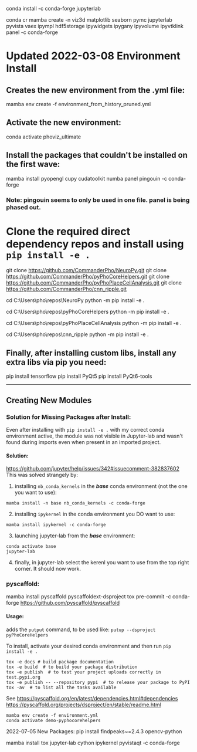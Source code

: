 
conda install -c conda-forge jupyterlab


conda cr
mamba create -n viz3d matplotlib seaborn pymc jupyterlab pyvista vaex ipympl hdf5storage ipywidgets ipygany ipyvolume ipyvtklink panel -c conda-forge


# Updated 2022-03-08 Environment Install
## Creates the new environment from the .yml file:
mamba env create -f environment_from_history_pruned.yml

## Activate the new environment:
conda activate phoviz_ultimate

## Install the packages that couldn't be installed on the first wave:
mamba install pyopengl cupy cudatoolkit numba panel pingouin -c conda-forge
### Note: pingouin seems to only be used in one file. panel is being phased out.

# Clone the required direct dependency repos and install using `pip install -e .`
git clone https://github.com/CommanderPho/NeuroPy.git
git clone https://github.com/CommanderPho/pyPhoCoreHelpers.git
git clone https://github.com/CommanderPho/pyPhoPlaceCellAnalysis.git
git clone https://github.com/CommanderPho/cnn_ripple.git


cd C:\Users\pho\repos\NeuroPy
python -m pip install -e .

cd C:\Users\pho\repos\pyPhoCoreHelpers
python -m pip install -e .

cd C:\Users\pho\repos\pyPhoPlaceCellAnalysis
python -m pip install -e .

cd C:\Users\pho\repos\cnn_ripple
python -m pip install -e .

## Finally, after installing custom libs, install any extra libs via pip you need:
pip install tensorflow
pip install PyQt5
pip install PyQt6-tools



---
## Creating New Modules

### Solution for Missing Packages after Install:
Even after installing with `pip install -e .` with my correct conda environment active, the module was not visible in Jupyter-lab and wasn't found during imports even when present in an imported project. 

#### Solution:
https://github.com/jupyter/help/issues/342#issuecomment-382837602
This was solved strangely by:
1. installing `nb_conda_kernels` in the ***base*** conda environment (not the one you want to use):
```
mamba install -n base nb_conda_kernels -c conda-forge
```
2. installing `ipykernel` in the conda environment you DO want to use:
```
mamba install ipykernel -c conda-forge
```
3. launching jupyter-lab from the ***base*** environment:
```
conda activate base
jupyter-lab
```
4. finally, in jupyter-lab select the kerenl you want to use from the top right corner. It should now work.



### pyscaffold:
mamba install pyscaffold pyscaffoldext-dsproject tox pre-commit -c conda-forge
https://github.com/pyscaffold/pyscaffold

#### Usage:
adds the `putput` command, to be used like:
`putup --dsproject pyPhoCoreHelpers`

To install, activate your desired conda environment and then run
`pip install -e .`

```
tox -e docs # build package documentation
tox -e build  # to build your package distribution
tox -e publish  # to test your project uploads correctly in test.pypi.org
tox -e publish -- --repository pypi  # to release your package to PyPI
tox -av  # to list all the tasks available
```

See 
https://pyscaffold.org/en/latest/dependencies.html#dependencies
https://pyscaffold.org/projects/dsproject/en/stable/readme.html


```
mamba env create -f environment.yml
conda activate demo-pyphocorehelpers
```


2022-07-05 New Packages:
	pip install findpeaks~=2.4.3 opencv-python


mamba install tox jupyter-lab cython ipykernel pyvistaqt -c conda-forge


